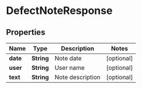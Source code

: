 
# DefectNoteResponse

## Properties
Name | Type | Description | Notes
------------ | ------------- | ------------- | -------------
**date** | **String** | Note date |  [optional]
**user** | **String** | User name |  [optional]
**text** | **String** | Note description |  [optional]




